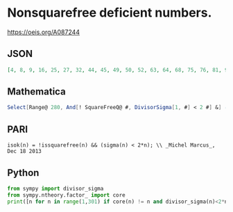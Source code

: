 # Nonsquarefree deficient numbers\.
https://oeis.org/A087244
## JSON
```JSON
[4, 8, 9, 16, 25, 27, 32, 44, 45, 49, 50, 52, 63, 64, 68, 75, 76, 81, 92, 98, 99, 116, 117, 121, 124, 125, 128, 135, 136, 147, 148, 152, 153, 164, 169, 171, 172, 175, 184, 188, 189, 207, 212, 225, 232, 236, 242, 243, 244, 245, 248, 250, 256, 261, 268, 275, 279]
```
## Mathematica
```Mathematica
Select[Range@ 280, And[! SquareFreeQ@ #, DivisorSigma[1, #] < 2 #] &] (* _Michael De Vlieger_, Mar 25 2017 *)
```
## PARI
```PARI
isok(n) = !issquarefree(n) && (sigma(n) < 2*n); \\ _Michel Marcus_, Dec 18 2013
```
## Python
```Python
from sympy import divisor_sigma
from sympy.ntheory.factor_ import core
print([n for n in range(1,301) if core(n) != n and divisor_sigma(n)<2*n]) # _Indranil Ghosh_, Mar 26 2017
```
